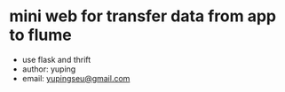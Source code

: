 # mini web for transfer data from app to flume
* use flask and thrift
* author: yuping
* email: yupingseu@gmail.com
